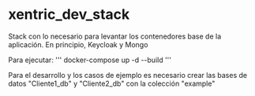 # xentric_dev_stack

Stack con lo necesario para levantar los contenedores base de la aplicación. En principio, Keycloak y Mongo

Para ejecutar:
'''
docker-compose up -d --build
'''

Para el desarrollo y los casos de ejemplo es necesario crear las bases de datos "Cliente1_db" y "Cliente2_db" con la colección "example"
